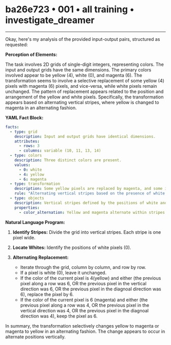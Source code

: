 # ba26e723 • 001 • all training • investigate_dreamer

---
Okay, here's my analysis of the provided input-output pairs, structured as requested:

**Perception of Elements:**

The task involves 2D grids of single-digit integers, representing colors.  The input and output grids have the same dimensions. The primary colors involved appear to be yellow (4), white (0), and magenta (6). The transformation seems to involve a selective replacement of some yellow (4) pixels with magenta (6) pixels, and vice-versa, while white pixels remain unchanged. The pattern of replacement appears related to the position and arrangement of the yellow and white pixels. Specifically, the transformation appears based on alternating vertical stripes, where yellow is changed to magenta in an alternating fashion.

**YAML Fact Block:**



```yaml
facts:
  - type: grid
    description: Input and output grids have identical dimensions.
    attributes:
      - rows: 3
      - columns: variable (10, 11, 13, 14)
  - type: colors
    description: Three distinct colors are present.
    values:
      - 0: white
      - 4: yellow
      - 6: magenta
  - type: transformation
    description: Some yellow pixels are replaced by magenta, and some instances some magenta pixels are replaced by yellow.
    rule: "Alternating vertical stripes based on the presence of white pixels."
  - type: objects
    description: Vertical stripes defined by the positions of white and yellow pixels.
    properties:
      - color_alternation: Yellow and magenta alternate within stripes adjacent to white.
```



**Natural Language Program:**

1.  **Identify Stripes:** Divide the grid into vertical stripes. Each stripe is one pixel wide.

2.  **Locate Whites:** Identify the positions of white pixels (0).

3.  **Alternating Replacement:**
    *   Iterate through the grid, column by column, and row by row.
    *   If a pixel is white (0), leave it unchanged.
    * If the color of the current pixel is 4(yellow) and either (the previous pixel along a row was 6, OR the previous pixel in the vertical direction was 6, OR the previous pixel in the diagnoal direction was 6), replace the pixel by 6.
    * If the color of the current pixel is 6 (magenta) and either (the previous pixel along a row was 4, OR the previous pixel in the vertical direction was 4, OR the previous pixel in the diagnoal direction was 4), keep the pixel as 6.

In summary, the transformation selectively changes yellow to magenta or magenta to yellow in an alternating fashion. The change appears to occur in alternate positions vertically.

